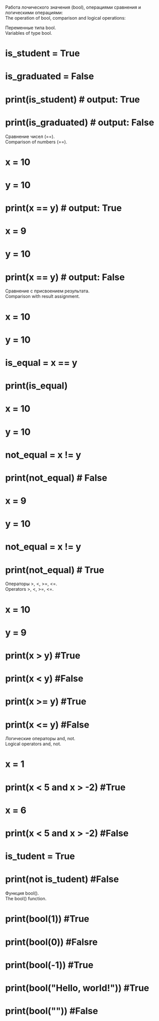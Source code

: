 Работа лочического значения (bool), операциями сравнения и логическими операциями:  
The operation of bool, comparison and logical operations:

Переменные типа bool.  
Variables of type bool.  
# is_student = True
# is_graduated = False

# print(is_student)      # output: True 
# print(is_graduated)   # output: False



Сравнение чисел (==).  
Comparison of numbers (==).
# x = 10
# y = 10
# print(x == y)   # output: True

# x = 9
# y = 10
# print(x == y)  # output: False 



Сравнение с присвоением результата.  
Comparison with result assignment.
# x = 10
# y = 10

# is_equal = x == y
# print(is_equal)

# x = 10
# y = 10

# not_equal = x != y
# print(not_equal)    # False

# x = 9
# y = 10

# not_equal = x != y
# print(not_equal)     # True



Операторы >, <, >=, <=.  
Operators >, <, >=, <=.
# x = 10
# y = 9

# print(x > y)     #True
# print(x < y)     #False
# print(x >= y)    #True
# print(x <= y)    #False




Логические операторы and, not.  
Logical operators and, not. 
# x = 1
# print(x < 5 and x > -2)    #True

# x = 6
# print(x < 5 and x > -2)    #False

# is_tudent = True 
# print(not is_tudent)       #False



Функция bool().  
The bool() function.
# print(bool(1))    #True
# print(bool(0))    #Falsre
# print(bool(-1))   #True
# print(bool("Hello, world!"))   #True
# print(bool(""))   #False